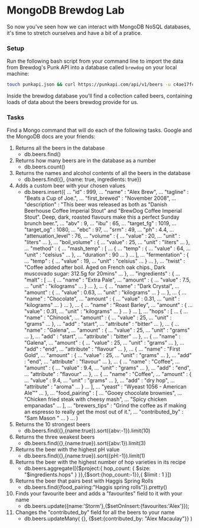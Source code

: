 # MongoDB Brewdog Lab

So now you've seen how we can interact with MongoDB NoSQL databases, it's time to stretch ourselves and have a bit of a pratice. 

### Setup
Run the following bash script from your command line to import the data from Brewdog's Punk API into a database called `brewdog` on your local machine:

```bash
touch punkapi.json && curl https://punkapi.com/api/v1/beers -u c4ae17fcb0f44fccb93f5c8494732b72 >> punkapi.json && mongoimport --db brewdog --collection beers --jsonArray --file ./punkapi.json && rm ./punkapi.json
```
Inside the brewdog database you'll find a collection called beers, containing loads of data about the beers brewdog provide for us.

### Tasks

Find a Mongo command that will do each of the following tasks. Google and the MongoDB docs are your friends: 

1. Returns all the beers in the database
	* db.beers.find()
2. Returns how many beers are in the database as a number
	* db.beers.count()
3. Returns the names and alcohol contents of all the beers in the database 
	* db.beers.find({}, {name: true, ingredients: true}) 
4. Adds a custom beer with your chosen values
	* db.beers.insert({
... "id" : 999,
... "name" : "Alex Brew",
... "tagline" : "Beats a Cup of Joe.",
... "first_brewed" : "November 2008",
... "description" : "This beer was released as both as \"Danish Beerhouse Coffee Imperial Stout\" and \"BrewDog Coffee Imperial Stout\". Deep, dark, roasted flavours make this a perfect Sunday brunch beer.",
... "abv" : 9,
... "ibu" : 65,
... "target_fg" : 1019,
... "target_og" : 1080,
... "ebc" : 97,
... "srm" : 49,
... "ph" : 4.4,
... "attenuation_level" : 76,
... "volume" : {
... "value" : 20,
... "unit" : "liters"
... },
... "boil_volume" : {
... "value" : 25,
... "unit" : "liters"
... },
... "method" : {
... "mash_temp" : [
... {
... "temp" : {
... "value" : 64,
... "unit" : "celsius"
... },
... "duration" : 90
... }
... ],
... "fermentation" : {
... "temp" : {
... "value" : 19,
... "unit" : "celsius"
... }
... },
... "twist" : "Coffee added after boil. Aged on French oak chips., Dark muscovado sugar: 312.5g for 20mins"
... },
... "ingredients" : {
... "malt" : [
... {
... "name" : "Extra Pale",
... "amount" : {
... "value" : 7.5,
... "unit" : "kilograms"
... }
... },
... {
... "name" : "Dark Crystal",
... "amount" : {
... "value" : 0.63,
... "unit" : "kilograms"
... }
... },
... {
... "name" : "Chocolate",
... "amount" : {
... "value" : 0.31,
... "unit" : "kilograms"
... }
... },
... {
... "name" : "Roast Barley",
... "amount" : {
... "value" : 0.31,
... "unit" : "kilograms"
... }
... }
... ],
... "hops" : [
... {
... "name" : "Chinook",
... "amount" : {
... "value" : 25,
... "unit" : "grams"
... },
... "add" : "start",
... "attribute" : "bitter"
... },
... {
... "name" : "Galena",
... "amount" : {
... "value" : 25,
... "unit" : "grams"
... },
... "add" : "start",
... "attribute" : "bitter"
... },
... {
... "name" : "Galena",
... "amount" : {
... "value" : 25,
... "unit" : "grams"
... },
... "add" : "end",
... "attribute" : "flavour"
... },
... {
... "name" : "First Gold",
... "amount" : {
... "value" : 25,
... "unit" : "grams"
... },
... "add" : "end",
... "attribute" : "flavour"
... },
... {
... "name" : "Coffee",
... "amount" : {
... "value" : 9.4,
... "unit" : "grams"
... },
... "add" : "end",
... "attribute" : "flavour"
... },
... {
... "name" : "Coffee",
... "amount" : {
... "value" : 9.4,
... "unit" : "grams"
... },
... "add" : "dry hop",
... "attribute" : "aroma"
... }
... ],
... "yeast" : "Wyeast 1056 - American Ale™"
... },
... "food_pairing" : [
... "Gooey chocolate brownies",
... "Chicken fried steak with cheesy mash",
... "Spicy chicken empanadas"
... ],
... "brewers_tips" : "Grind the coffee as if making an espresso to really get the most out of it.",
... "contributed_by" : "Sam Mason <samjbmason>"
... }
... )
5. Returns the 10 strongest beers
	* db.beers.find({},{name:true}).sort({abv:-1}).limit(10)
6. Returns the three weakest beers
	* db.beers.find({},{name:true}).sort({abv:1}).limit(3)
7. Returns the beer with the highest pH value
	* db.beers.find({},{name:true}).sort({pH:-1}).limit(1)
8. Returns the beer with the highest number of hop varieties in its recipe
	* db.beers.aggregate([{$project:{ hop_count: { $size: "$ingredients.hops" } }},{$sort:{hop_count:-1}},{ $limit : 1 }])
9. Returns the beer that pairs best with Haggis Spring Rolls
	* db.beers.find({food_pairing:"Haggis spring rolls"}).pretty()
10. Finds your favourite beer and adds a "favourites" field to it with your name
	* db.beers.update({name:'Storm'},{$setOnInsert:{favourites:'Alex'}});
11. Changes the "contributed_by" field for all the beers to your name 
	* db.beers.updateMany( {}, {$set:{contributed_by: "Alex Macaulay"}} )